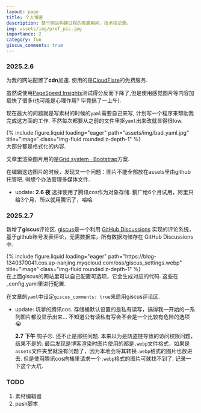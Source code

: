 ```yaml
---
layout: page
title: 个人博客
description: 整个网站构建过程的有趣瞬间，技术栈记录。
img: assets/img/prof_pic.jpg
importance: 2
category: fun
giscus_comments: true
---
```


### 2025.2.6

为我的网站配置了**cdn**加速. 使用的是[CloudFlare](https://www.cloudflare-cn.com/)的免费服务.

虽然说使用[PageSpeed Insights](https://pagespeed.web.dev/)测试得分反而下降了,但是使用感觉图片等内容加载快了很多(也可能是心理作用? 毕竟搞了一上午).  

现在最大的问题就是写素材的时候的`yaml`需要自己来写, 计划写一个程序来帮助我完成这方面的工作. 不然每次都要从之前的文件里抠`yaml`出来改就显得很low.

<div class="row justify-content-sm-center" >
    <div class="col-sm-8 mt-3 mt-md-0">
         {% include figure.liquid loading="eager" path="assets/img/bad_yaml.jpg" title="image" class="img-fluid rounded z-depth-1" %}       
    </div>             
</div>
<div class="caption">
    大部分都是格式化的内容. 
</div>

文章里渲染图片用的是[Grid system · Bootstrap](https://getbootstrap.com/docs/4.0/layout/grid/)方案. 

在编辑这边图片的时候，发现又一个问题：图片不能全部放在assets里由github托管吧. 得想个办法管理多媒体文件. 

- update: **2.6 夜** 选择使用了腾讯cos作为对象存储. 鹅厂给6个月试用，阿里只给3个月，所以就用腾讯了，哈哈. 

### 2025.2.7

新增了**giscus**评论区. [giscus](https://giscus.app/zh-CN)是一个利用 [GitHub Discussions](https://docs.github.com/en/discussions) 实现的评论系统，基于github账号发表评论，无需数据库，所有数据均储存在 GitHub Discussions 中. 

<div class="row justify-content-sm-center">
    <div class="col-sm-6 mt-3 mt-md-0">
         {% include figure.liquid loading="eager" path="https://blog-1340370041.cos.ap-nanjing.myqcloud.com/oss/giscus_settings.webp" title="image" class="img-fluid rounded z-depth-1" %}       
    </div>   
</div>
<div class="caption">
在上面giscus的网站里可以自己配置可选项，它会生成对应的代码. 这些在_config.yaml里进行配置.
</div>    

在文章的`yaml`中设定`giscus_comments: true`来启用giscus评论区.

- update: 坑爹的腾讯cos. 存储桶默认设置的是私有读写，搞得我一开始的一系列图片都没显示出来... 不知道公有读私有写会不会是一个比较有危险的选项😭

  **2.7** **下午** 钩子:angry:. 还不止是那些问题. 本来以为是防盗链导致的访问权限问题，结果不是的. 最后发现是博客渲染时图片使用的都是`.webp`文件格式，如果是`assets`文件夹里就没有问题了，因为本地会将其转换`.webp`格式的图片也放进去. 但是使用腾讯cos向桶里请求一个`.webp`格式的图片可就找不到了. 记录一下这个大坑. 

### TODO

1. 素材编辑器
2. push脚本

